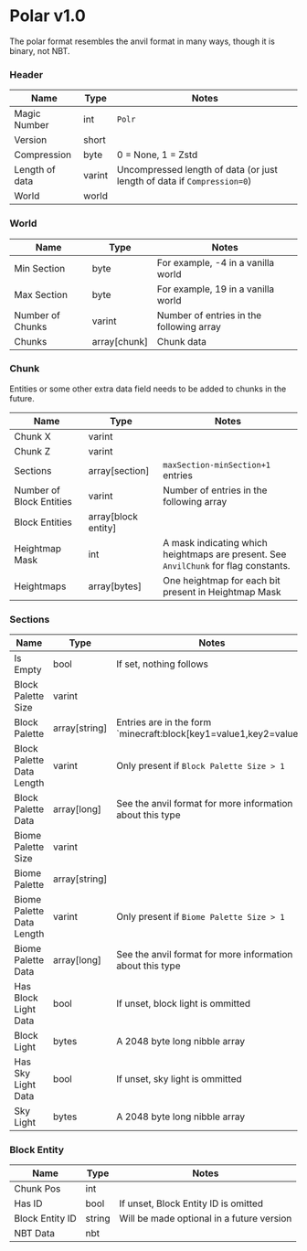 # Polar v1.0

The polar format resembles the anvil format in many ways, though it is binary, not NBT.

### Header

| Name           | Type   | Notes                                                                   |
|----------------|--------|-------------------------------------------------------------------------|
| Magic Number   | int    | `Polr`                                                                  |
| Version        | short  |                                                                         |
| Compression    | byte   | 0 = None, 1 = Zstd                                                      |
| Length of data | varint | Uncompressed length of data (or just length of data if `Compression=0`) |
| World          | world  |                                                                         |

### World

| Name             | Type         | Notes                                    |
|------------------|--------------|------------------------------------------|
| Min Section      | byte         | For example, -4 in a vanilla world       |
| Max Section      | byte         | For example, 19 in a vanilla world       |
| Number of Chunks | varint       | Number of entries in the following array |
| Chunks           | array[chunk] | Chunk data                               |

### Chunk

Entities or some other extra data field needs to be added to chunks in the future.

| Name                     | Type                | Notes                                                                                |
|--------------------------|---------------------|--------------------------------------------------------------------------------------|
| Chunk X                  | varint              |                                                                                      |
| Chunk Z                  | varint              |                                                                                      |
| Sections                 | array[section]      | `maxSection-minSection+1` entries                                                    |
| Number of Block Entities | varint              | Number of entries in the following array                                             |
| Block Entities           | array[block entity] |                                                                                      |
| Heightmap Mask           | int                 | A mask indicating which heightmaps are present. See `AnvilChunk` for flag constants. |
| Heightmaps               | array[bytes]        | One heightmap for each bit present in Heightmap Mask                                 |

### Sections

| Name                      | Type          | Notes                                                             |
|---------------------------|---------------|-------------------------------------------------------------------|
| Is Empty                  | bool          | If set, nothing follows                                           |
| Block Palette Size        | varint        |                                                                   |
| Block Palette             | array[string] | Entries are in the form `minecraft:block[key1=value1,key2=value2] |
| Block Palette Data Length | varint        | Only present if `Block Palette Size > 1`                          |
| Block Palette Data        | array[long]   | See the anvil format for more information about this type         |
| Biome Palette Size        | varint        |                                                                   |
| Biome Palette             | array[string] |                                                                   |
| Biome Palette Data Length | varint        | Only present if `Biome Palette Size > 1`                          |
| Biome Palette Data        | array[long]   | See the anvil format for more information about this type         |
| Has Block Light Data      | bool          | If unset, block light is ommitted                                 |
| Block Light               | bytes         | A 2048 byte long nibble array                                     |
| Has Sky Light Data        | bool          | If unset, sky light is ommitted                                   |
| Sky Light                 | bytes         | A 2048 byte long nibble array                                     |

### Block Entity

| Name            | Type   | Notes                                     |
|-----------------|--------|-------------------------------------------|
| Chunk Pos       | int    |                                           |
| Has ID          | bool   | If unset, Block Entity ID is omitted      |
| Block Entity ID | string | Will be made optional in a future version |
| NBT Data        | nbt    |                                           |
